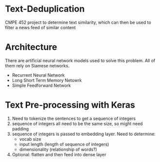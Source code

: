 # Text-Deduplication
CMPE 452 project to determine text similarity, which can then be used to filter a news feed of similar content

# Architecture
There are artificial neural network models used to solve this problem. All of them rely on Siamese networks.

- Recurrent Neural Network
- Long Short Term Memory Netowrk
- Simple Feedforward Network

# Text Pre-processing with Keras
1. Need to tokenize the sentences to get a sequence of integers
2. sequence of integers all need to be the same size, so might need padding
3. sequence of integers is passed to embedding layer. Need to determine:
    - vocab size
    - input length (length of sequence of integers)
    - dimensionality (relationship of words?)
4. Optional: flatten and then feed into dense layer
